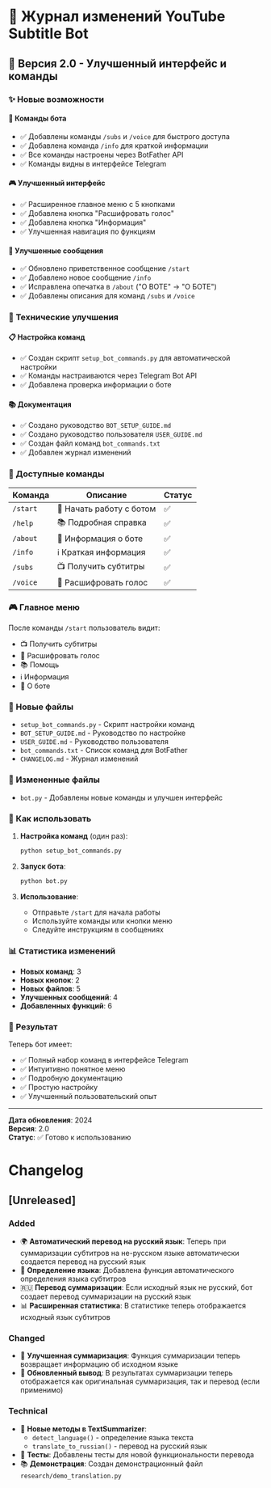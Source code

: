 # 📝 Журнал изменений YouTube Subtitle Bot

## 🚀 Версия 2.0 - Улучшенный интерфейс и команды

### ✨ Новые возможности

#### 🎯 Команды бота
- ✅ Добавлены команды `/subs` и `/voice` для быстрого доступа
- ✅ Добавлена команда `/info` для краткой информации
- ✅ Все команды настроены через BotFather API
- ✅ Команды видны в интерфейсе Telegram

#### 🎮 Улучшенный интерфейс
- ✅ Расширенное главное меню с 5 кнопками
- ✅ Добавлена кнопка "Расшифровать голос"
- ✅ Добавлена кнопка "Информация"
- ✅ Улучшенная навигация по функциям

#### 📱 Улучшенные сообщения
- ✅ Обновлено приветственное сообщение `/start`
- ✅ Добавлено новое сообщение `/info`
- ✅ Исправлена опечатка в `/about` ("О BOTE" → "О БОТЕ")
- ✅ Добавлены описания для команд `/subs` и `/voice`

### 🔧 Технические улучшения

#### 📋 Настройка команд
- ✅ Создан скрипт `setup_bot_commands.py` для автоматической настройки
- ✅ Команды настраиваются через Telegram Bot API
- ✅ Добавлена проверка информации о боте

#### 📚 Документация
- ✅ Создано руководство `BOT_SETUP_GUIDE.md`
- ✅ Создано руководство пользователя `USER_GUIDE.md`
- ✅ Создан файл команд `bot_commands.txt`
- ✅ Добавлен журнал изменений

### 🎯 Доступные команды

| Команда | Описание | Статус |
|---------|----------|--------|
| `/start` | 🚀 Начать работу с ботом | ✅ |
| `/help` | 📚 Подробная справка | ✅ |
| `/about` | 🤖 Информация о боте | ✅ |
| `/info` | ℹ️ Краткая информация | ✅ |
| `/subs` | 📺 Получить субтитры | ✅ |
| `/voice` | 🎤 Расшифровать голос | ✅ |

### 🎮 Главное меню

После команды `/start` пользователь видит:
- 📺 Получить субтитры
- 🎤 Расшифровать голос  
- 📚 Помощь
- ℹ️ Информация
- 🤖 О боте

### 📁 Новые файлы

- `setup_bot_commands.py` - Скрипт настройки команд
- `BOT_SETUP_GUIDE.md` - Руководство по настройке
- `USER_GUIDE.md` - Руководство пользователя
- `bot_commands.txt` - Список команд для BotFather
- `CHANGELOG.md` - Журнал изменений

### 🔄 Измененные файлы

- `bot.py` - Добавлены новые команды и улучшен интерфейс

### 🚀 Как использовать

1. **Настройка команд** (один раз):
   ```bash
   python setup_bot_commands.py
   ```

2. **Запуск бота**:
   ```bash
   python bot.py
   ```

3. **Использование**:
   - Отправьте `/start` для начала работы
   - Используйте команды или кнопки меню
   - Следуйте инструкциям в сообщениях

### 📊 Статистика изменений

- **Новых команд**: 3
- **Новых кнопок**: 2
- **Новых файлов**: 5
- **Улучшенных сообщений**: 4
- **Добавленных функций**: 6

### 🎉 Результат

Теперь бот имеет:
- ✅ Полный набор команд в интерфейсе Telegram
- ✅ Интуитивно понятное меню
- ✅ Подробную документацию
- ✅ Простую настройку
- ✅ Улучшенный пользовательский опыт

---

**Дата обновления**: 2024  
**Версия**: 2.0  
**Статус**: ✅ Готово к использованию 

# Changelog

## [Unreleased]

### Added
- 🌍 **Автоматический перевод на русский язык**: Теперь при суммаризации субтитров на не-русском языке автоматически создается перевод на русский язык
- 🎯 **Определение языка**: Добавлена функция автоматического определения языка субтитров
- 🇷🇺 **Перевод суммаризации**: Если исходный язык не русский, бот создает перевод суммаризации на русский язык
- 📊 **Расширенная статистика**: В статистике теперь отображается исходный язык субтитров

### Changed
- 🤖 **Улучшенная суммаризация**: Функция суммаризации теперь возвращает информацию об исходном языке
- 📝 **Обновленный вывод**: В результатах суммаризации теперь отображается как оригинальная суммаризация, так и перевод (если применимо)

### Technical
- 🔧 **Новые методы в TextSummarizer**:
  - `detect_language()` - определение языка текста
  - `translate_to_russian()` - перевод на русский язык
- 🧪 **Тесты**: Добавлены тесты для новой функциональности перевода
- 📚 **Демонстрация**: Создан демонстрационный файл `research/demo_translation.py` 